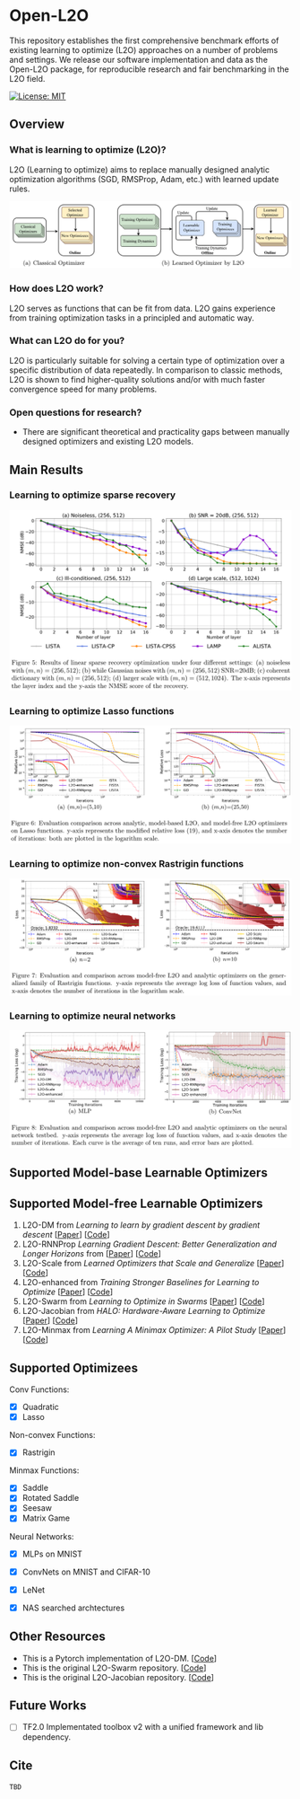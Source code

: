 # Open-L2O

This repository establishes the first comprehensive benchmark efforts of existing learning to optimize (L2O) approaches on a number of problems and settings. We release our software implementation and data as the Open-L2O package, for reproducible research and fair benchmarking in the L2O field.

[![License: MIT](https://img.shields.io/badge/License-MIT-green.svg)](https://opensource.org/licenses/MIT)

## Overview
### What is learning to optimize (L2O)?

L2O (Learning to optimize) aims to replace manually designed analytic optimization algorithms (SGD, RMSProp, Adam, etc.) with learned update rules.

![](Figs/framework.png)

### How does L2O work?

L2O serves as functions that can be fit from data. L2O gains experience from training optimization tasks in a principled and automatic way.

### What can L2O do for you?

L2O is particularly suitable for solving a certain type of optimization over a specific distribution of data repeatedly. In comparison to classic methods, L2O is shown to find higher-quality solutions and/or with much faster convergence speed for many problems.

### Open questions for research?

- There are significant theoretical and practicality gaps between manually designed optimizers and existing L2O models.


## Main Results
### Learning to optimize sparse recovery

![](Figs/ss.png)

### Learning to optimize Lasso functions

![](Figs/lasso.png)

### Learning to optimize non-convex Rastrigin functions

![](Figs/ras.png)

### Learning to optimize neural networks

![](Figs/nn.png)


## Supported Model-base Learnable Optimizers





## Supported Model-free Learnable Optimizers

1. L2O-DM from *Learning to learn by gradient descent by gradient descent* [[Paper](https://arxiv.org/pdf/1606.04474.pdf)] [[Code](https://github.com/Tianlong-Chen/Awesome-L2O/blob/main/Model_Free_L2O/L2O-DM%20and%20L2O-RNNProp/README.md)]
2. L2O-RNNProp *Learning Gradient Descent: Better Generalization and Longer Horizons* from [[Paper](https://arxiv.org/pdf/1703.03633.pdf)] [[Code](https://github.com/Tianlong-Chen/Awesome-L2O/blob/main/Model_Free_L2O/L2O-DM%20and%20L2O-RNNProp/README.md)]
3. L2O-Scale from *Learned Optimizers that Scale and Generalize* [[Paper](https://arxiv.org/pdf/1703.04813.pdf)] [[Code](https://github.com/Tianlong-Chen/Awesome-L2O/blob/main/Model_Free_L2O/L2O-Scale%20/README.md)]
4. L2O-enhanced from *Training Stronger Baselines for Learning to Optimize* [[Paper](https://arxiv.org/pdf/2010.09089.pdf)] [[Code](https://github.com/Tianlong-Chen/Awesome-L2O/blob/main/Model_Free_L2O/L2O-DM%20and%20L2O-RNNProp/README.md)]
5. L2O-Swarm from *Learning to Optimize in Swarms* [[Paper](https://papers.nips.cc/paper/2019/file/ec04e8ebba7e132043e5b4832e54f070-Paper.pdf)] [[Code](https://github.com/Tianlong-Chen/Awesome-L2O/blob/main/Model_Free_L2O/L2O-Swarm/README.md)]
6. L2O-Jacobian from *HALO: Hardware-Aware Learning to Optimize* [[Paper](http://www.ecva.net/papers/eccv_2020/papers_ECCV/papers/123540477.pdf)] [[Code](https://github.com/Tianlong-Chen/Awesome-L2O/blob/main/Model_Free_L2O/L2O-Jacobian/README.md)]
7. L2O-Minmax from *Learning A Minimax Optimizer: A Pilot Study* [[Paper](https://openreview.net/forum?id=nkIDwI6oO4_)] [[Code]()]



## Supported Optimizees

Conv Functions:

- [x] Quadratic
- [x]  Lasso

Non-convex Functions:

- [x] Rastrigin

Minmax Functions:

- [x] Saddle
- [x] Rotated Saddle
- [x] Seesaw
- [x] Matrix Game

Neural Networks:

- [x] MLPs on MNIST
- [x] ConvNets on MNIST and CIFAR-10
- [x] LeNet
- [x] NAS searched archtectures



## Other Resources

- This is a Pytorch implementation of L2O-DM. [[Code](https://github.com/chenwydj/learning-to-learn-by-gradient-descent-by-gradient-descent)]
- This is the original L2O-Swarm repository. [[Code](https://github.com/Shen-Lab/LOIS)]
- This is the original L2O-Jacobian repository. [[Code](https://github.com/RICE-EIC/HALO)]



## Future Works

- [ ] TF2.0 Implementated toolbox v2 with a unified framework and lib dependency.



## Cite

```
TBD
```

